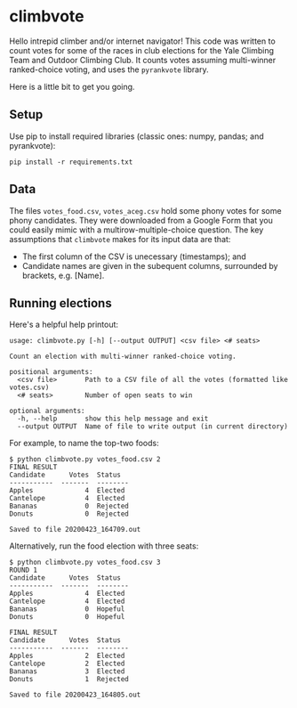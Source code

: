 # climbvote

Hello intrepid climber and/or internet navigator! This code was written to count votes for some of the races in club elections for the Yale Climbing Team and Outdoor Climbing Club. It counts votes assuming multi-winner ranked-choice voting, and uses the `pyrankvote` library.

Here is a little bit to get you going.

## Setup

Use pip to install required libraries (classic ones: numpy, pandas; and pyrankvote):

```
pip install -r requirements.txt
```

## Data

The files `votes_food.csv`, `votes_aceg.csv` hold some phony votes for some phony candidates. They were downloaded from a Google Form that you could easily mimic with a multirow-multiple-choice question. The key assumptions that `climbvote` makes for its input data are that:
* The first column of the CSV is unecessary (timestamps); and
* Candidate names are given in the subequent columns, surrounded by brackets, e.g. [Name].

## Running elections

Here's a helpful help printout:
```
usage: climbvote.py [-h] [--output OUTPUT] <csv file> <# seats>

Count an election with multi-winner ranked-choice voting.

positional arguments:
  <csv file>       Path to a CSV file of all the votes (formatted like votes.csv)
  <# seats>        Number of open seats to win

optional arguments:
  -h, --help       show this help message and exit
  --output OUTPUT  Name of file to write output (in current directory)
```

For example, to name the top-two foods:
```
$ python climbvote.py votes_food.csv 2
FINAL RESULT
Candidate      Votes  Status
-----------  -------  --------
Apples             4  Elected
Cantelope          4  Elected
Bananas            0  Rejected
Donuts             0  Rejected

Saved to file 20200423_164709.out
```

Alternatively, run the food election with three seats:
```
$ python climbvote.py votes_food.csv 3
ROUND 1
Candidate      Votes  Status
-----------  -------  --------
Apples             4  Elected
Cantelope          4  Elected
Bananas            0  Hopeful
Donuts             0  Hopeful

FINAL RESULT
Candidate      Votes  Status
-----------  -------  --------
Apples             2  Elected
Cantelope          2  Elected
Bananas            3  Elected
Donuts             1  Rejected

Saved to file 20200423_164805.out
```